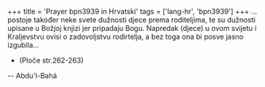 +++
title = 'Prayer bpn3939 in Hrvatski'
tags = ['lang-hr', 'bpn3939']
+++
…postoje također neke svete dužnosti djece prema roditeljima, te su dužnosti upisane u Božjoj knjizi jer pripadaju Bogu. Napredak (djece) u ovom svijetu i Kraljevstvu ovisi o zadovoljstvu rodirtelja, a bez toga ona bi posve jasno izgubila…
* (Ploče str.262-263)

-- Abdu'l-Bahá
